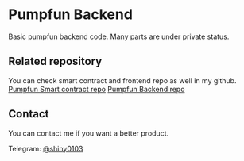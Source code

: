 # Pumpfun Backend 
  Basic pumpfun backend code.
  Many parts are under private status.

## Related repository
  You can check smart contract and frontend repo as well in my github.
  [Pumpfun Smart contract repo](https://github.com/0xTan1319/Pumpfun-Smart-Contract)
  [Pumpfun Backend repo](https://github.com/0xTan1319/Pump-Fun-FE)

## Contact
  You can contact me if you want a better product.

  Telegram: [@shiny0103](https://t.me/shiny0103)
